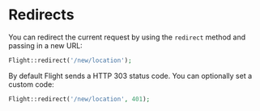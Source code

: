 # <a name="redirects"></a> Redirects

You can redirect the current request by using the `redirect` method and passing
in a new URL:

```php
Flight::redirect('/new/location');
```

By default Flight sends a HTTP 303 status code. You can optionally set a
custom code:

```php
Flight::redirect('/new/location', 401);
```